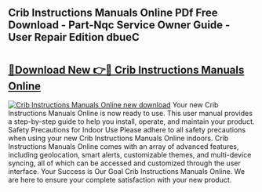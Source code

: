 ## Crib Instructions Manuals Online PDf Free Download - Part-Nqc Service Owner Guide - User Repair Edition dbueC

# <h2><a href="http://bc20380.oget.top/?id=Crib+Instructions+Manuals+Online">🔗Download New 👉🔴 Crib Instructions Manuals Online</a></h2>

[![Crib Instructions Manuals Online new download](https://i.imgur.com/5g1atiW.png)](http://bc20380.oget.top/?id=Crib+Instructions+Manuals+Online)
Your new Crib Instructions Manuals Online is now ready to use. This user manual provides a step-by-step guide to help you install, operate, and maintain your product. Safety Precautions for Indoor Use Please adhere to all safety precautions when using your new Crib Instructions Manuals Online indoors. Crib Instructions Manuals Online comes with an array of advanced features, including geolocation, smart alerts, customizable themes, and multi-device syncing, all of which can be accessed and customized through the user interface. Your Success is Our Goal Crib Instructions Manuals Online. We are here to ensure your complete satisfaction with your new product.
